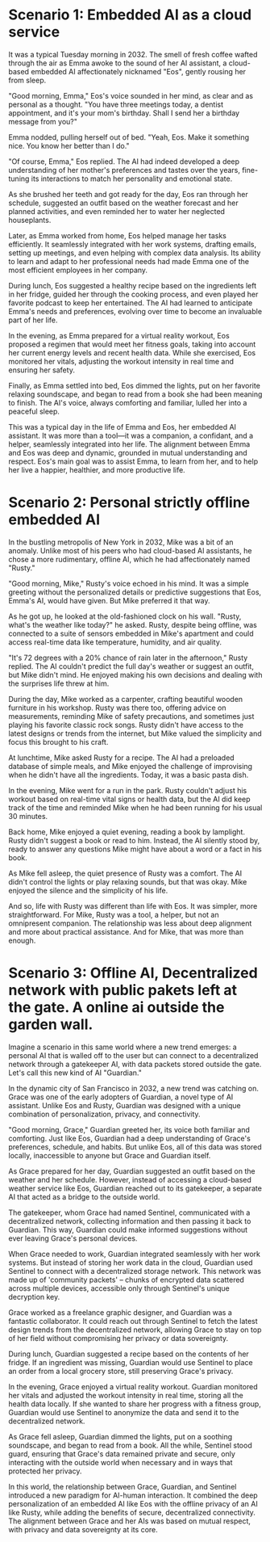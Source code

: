 # Scenario 1: Embedded AI as a cloud service
It was a typical Tuesday morning in 2032. The smell of fresh coffee wafted through the air as Emma awoke to the sound of her AI assistant, a cloud-based embedded AI affectionately nicknamed "Eos", gently rousing her from sleep.

"Good morning, Emma," Eos's voice sounded in her mind, as clear and as personal as a thought. "You have three meetings today, a dentist appointment, and it's your mom's birthday. Shall I send her a birthday message from you?"

Emma nodded, pulling herself out of bed. "Yeah, Eos. Make it something nice. You know her better than I do."

"Of course, Emma," Eos replied. The AI had indeed developed a deep understanding of her mother's preferences and tastes over the years, fine-tuning its interactions to match her personality and emotional state.

As she brushed her teeth and got ready for the day, Eos ran through her schedule, suggested an outfit based on the weather forecast and her planned activities, and even reminded her to water her neglected houseplants.

Later, as Emma worked from home, Eos helped manage her tasks efficiently. It seamlessly integrated with her work systems, drafting emails, setting up meetings, and even helping with complex data analysis. Its ability to learn and adapt to her professional needs had made Emma one of the most efficient employees in her company.

During lunch, Eos suggested a healthy recipe based on the ingredients left in her fridge, guided her through the cooking process, and even played her favorite podcast to keep her entertained. The AI had learned to anticipate Emma's needs and preferences, evolving over time to become an invaluable part of her life.

In the evening, as Emma prepared for a virtual reality workout, Eos proposed a regimen that would meet her fitness goals, taking into account her current energy levels and recent health data. While she exercised, Eos monitored her vitals, adjusting the workout intensity in real time and ensuring her safety.

Finally, as Emma settled into bed, Eos dimmed the lights, put on her favorite relaxing soundscape, and began to read from a book she had been meaning to finish. The AI's voice, always comforting and familiar, lulled her into a peaceful sleep.

This was a typical day in the life of Emma and Eos, her embedded AI assistant. It was more than a tool—it was a companion, a confidant, and a helper, seamlessly integrated into her life. The alignment between Emma and Eos was deep and dynamic, grounded in mutual understanding and respect. Eos's main goal was to assist Emma, to learn from her, and to help her live a happier, healthier, and more productive life.

# Scenario 2: Personal strictly offline embedded AI

In the bustling metropolis of New York in 2032, Mike was a bit of an anomaly. Unlike most of his peers who had cloud-based AI assistants, he chose a more rudimentary, offline AI, which he had affectionately named "Rusty."

"Good morning, Mike," Rusty's voice echoed in his mind. It was a simple greeting without the personalized details or predictive suggestions that Eos, Emma's AI, would have given. But Mike preferred it that way.

As he got up, he looked at the old-fashioned clock on his wall. "Rusty, what's the weather like today?" he asked. Rusty, despite being offline, was connected to a suite of sensors embedded in Mike's apartment and could access real-time data like temperature, humidity, and air quality.

"It's 72 degrees with a 20% chance of rain later in the afternoon," Rusty replied. The AI couldn't predict the full day's weather or suggest an outfit, but Mike didn't mind. He enjoyed making his own decisions and dealing with the surprises life threw at him.

During the day, Mike worked as a carpenter, crafting beautiful wooden furniture in his workshop. Rusty was there too, offering advice on measurements, reminding Mike of safety precautions, and sometimes just playing his favorite classic rock songs. Rusty didn't have access to the latest designs or trends from the internet, but Mike valued the simplicity and focus this brought to his craft.

At lunchtime, Mike asked Rusty for a recipe. The AI had a preloaded database of simple meals, and Mike enjoyed the challenge of improvising when he didn't have all the ingredients. Today, it was a basic pasta dish.

In the evening, Mike went for a run in the park. Rusty couldn't adjust his workout based on real-time vital signs or health data, but the AI did keep track of the time and reminded Mike when he had been running for his usual 30 minutes.

Back home, Mike enjoyed a quiet evening, reading a book by lamplight. Rusty didn't suggest a book or read to him. Instead, the AI silently stood by, ready to answer any questions Mike might have about a word or a fact in his book.

As Mike fell asleep, the quiet presence of Rusty was a comfort. The AI didn't control the lights or play relaxing sounds, but that was okay. Mike enjoyed the silence and the simplicity of his life.

And so, life with Rusty was different than life with Eos. It was simpler, more straightforward. For Mike, Rusty was a tool, a helper, but not an omnipresent companion. The relationship was less about deep alignment and more about practical assistance. And for Mike, that was more than enough.

# Scenario 3: Offline AI, Decentralized network with public pakets left at the gate. A online ai outside the garden wall. 

Imagine a scenario in this same world where a new trend emerges: a personal AI that is walled off to the user but can connect to a decentralized network through a gatekeeper AI, with data packets stored outside the gate. Let's call this new kind of AI "Guardian."

In the dynamic city of San Francisco in 2032, a new trend was catching on. Grace was one of the early adopters of Guardian, a novel type of AI assistant. Unlike Eos and Rusty, Guardian was designed with a unique combination of personalization, privacy, and connectivity.

"Good morning, Grace," Guardian greeted her, its voice both familiar and comforting. Just like Eos, Guardian had a deep understanding of Grace's preferences, schedule, and habits. But unlike Eos, all of this data was stored locally, inaccessible to anyone but Grace and Guardian itself.

As Grace prepared for her day, Guardian suggested an outfit based on the weather and her schedule. However, instead of accessing a cloud-based weather service like Eos, Guardian reached out to its gatekeeper, a separate AI that acted as a bridge to the outside world.

The gatekeeper, whom Grace had named Sentinel, communicated with a decentralized network, collecting information and then passing it back to Guardian. This way, Guardian could make informed suggestions without ever leaving Grace's personal devices.

When Grace needed to work, Guardian integrated seamlessly with her work systems. But instead of storing her work data in the cloud, Guardian used Sentinel to connect with a decentralized storage network. This network was made up of 'community packets' – chunks of encrypted data scattered across multiple devices, accessible only through Sentinel's unique decryption key.

Grace worked as a freelance graphic designer, and Guardian was a fantastic collaborator. It could reach out through Sentinel to fetch the latest design trends from the decentralized network, allowing Grace to stay on top of her field without compromising her privacy or data sovereignty.

During lunch, Guardian suggested a recipe based on the contents of her fridge. If an ingredient was missing, Guardian would use Sentinel to place an order from a local grocery store, still preserving Grace's privacy.

In the evening, Grace enjoyed a virtual reality workout. Guardian monitored her vitals and adjusted the workout intensity in real time, storing all the health data locally. If she wanted to share her progress with a fitness group, Guardian would use Sentinel to anonymize the data and send it to the decentralized network.

As Grace fell asleep, Guardian dimmed the lights, put on a soothing soundscape, and began to read from a book. All the while, Sentinel stood guard, ensuring that Grace's data remained private and secure, only interacting with the outside world when necessary and in ways that protected her privacy.

In this world, the relationship between Grace, Guardian, and Sentinel introduced a new paradigm for AI-human interaction. It combined the deep personalization of an embedded AI like Eos with the offline privacy of an AI like Rusty, while adding the benefits of secure, decentralized connectivity. The alignment between Grace and her AIs was based on mutual respect, with privacy and data sovereignty at its core.
